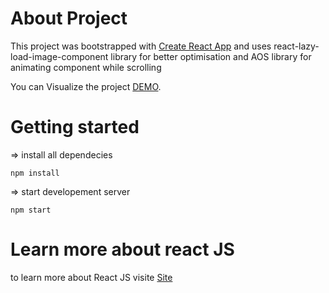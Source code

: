 # About Project

This project was bootstrapped with [Create React App](https://github.com/facebook/create-react-app) and uses react-lazy-load-image-component library for better optimisation and AOS library for animating component while scrolling

You can Visualize the project [DEMO](https://nouhack.github.io/React_Portfolio).

# Getting started 

=> install all dependecies 
``` 
npm install
```

=> start developement server

```
npm start
```

# Learn more about react JS
 to learn more about React JS visite [Site](https://reactjs.org/docs/getting-started.html)
